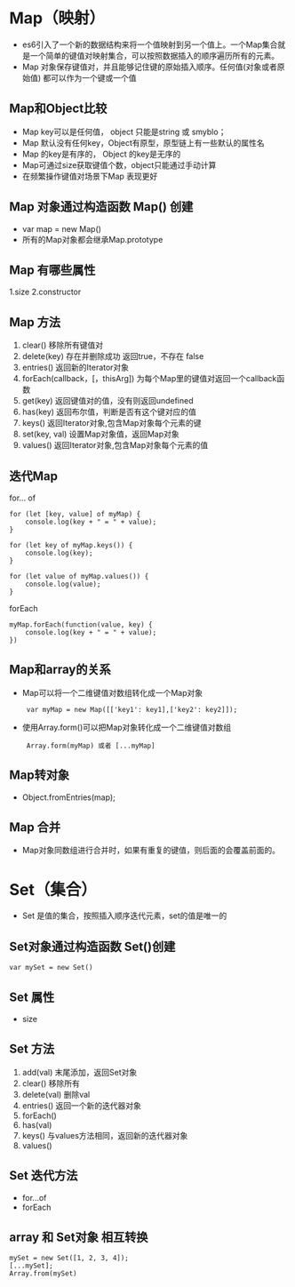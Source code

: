 # Map（映射）
 - es6引入了一个新的数据结构来将一个值映射到另一个值上。一个Map集合就是一个简单的键值对映射集合，可以按照数据插入的顺序遍历所有的元素。
 - Map 对象保存键值对，并且能够记住键的原始插入顺序。任何值(对象或者原始值) 都可以作为一个键或一个值
## Map和Object比较
 - Map key可以是任何值， object 只能是string 或 smyblo；
 - Map 默认没有任何key，Object有原型，原型链上有一些默认的属性名
 - Map 的key是有序的， Object 的key是无序的
 - Map可通过size获取键值个数，object只能通过手动计算
 - 在频繁操作键值对场景下Map 表现更好

## Map 对象通过构造函数	Map() 创建
 - var map = new Map()
 - 所有的Map对象都会继承Map.prototype
## Map 有哪些属性
 1.size
 2.constructor
## Map 方法
 1. clear() 移除所有键值对
 2. delete(key) 存在并删除成功 返回true，不存在 false
 3. entries() 返回新的Iterator对象
 4. forEach(callback，[，thisArg]) 为每个Map里的键值对返回一个callback函数
 5. get(key) 返回键值对的值，没有则返回undefined
 6. has(key) 返回布尔值，判断是否有这个键对应的值
 7. keys() 返回Iterator对象,包含Map对象每个元素的键
 8. set(key, val) 设置Map对象值，返回Map对象
 9. values() 返回Iterator对象,包含Map对象每个元素的值

## 迭代Map
for... of 

	for (let [key, value] of myMap) {
		console.log(key + " = " + value);
	}

	for (let key of myMap.keys()) {
		console.log(key);
	}

	for (let value of myMap.values()) {
		console.log(value);
	} 

forEach

	myMap.forEach(function(value, key) {
		console.log(key + " = " + value);
	})

## Map和array的关系
 - Map可以将一个二维键值对数组转化成一个Map对象

		var myMap = new Map([['key1': key1],['key2': key2]]);

 - 使用Array.form()可以把Map对象转化成一个二维键值对数组

		Array.form(myMap) 或者 [...myMap]
## Map转对象
 - Object.fromEntries(map);
 
 ## Map 合并
 - Map对象同数组进行合并时，如果有重复的键值，则后面的会覆盖前面的。
 

# Set（集合）
 - Set 是值的集合，按照插入顺序迭代元素，set的值是唯一的
## Set对象通过构造函数 Set()创建
	var mySet = new Set()
## Set 属性
 - size
## Set 方法
1. add(val) 末尾添加，返回Set对象
2. clear() 移除所有
3. delete(val) 删除val
4. entries() 返回一个新的迭代器对象
5. forEach()
6. has(val)
7. keys() 与values方法相同，返回新的迭代器对象
8. values()
## Set 迭代方法
 - for...of
 - forEach
## array 和 Set对象 相互转换
	mySet = new Set([1, 2, 3, 4]);
	[...mySet];  
	Array.from(mySet)
